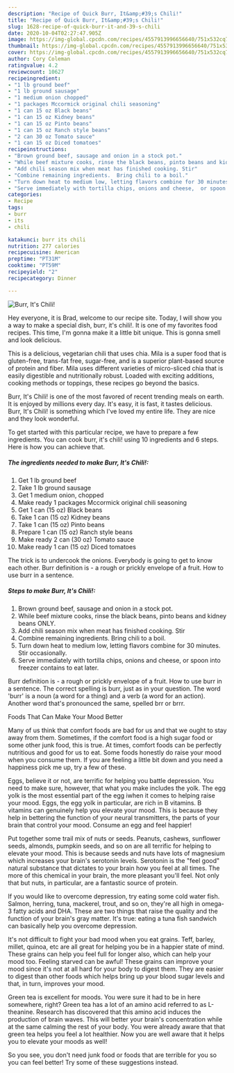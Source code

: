 ```yaml
---
description: "Recipe of Quick Burr, It&amp;#39;s Chili!"
title: "Recipe of Quick Burr, It&amp;#39;s Chili!"
slug: 1628-recipe-of-quick-burr-it-and-39-s-chili
date: 2020-10-04T02:27:47.905Z
image: https://img-global.cpcdn.com/recipes/4557913996656640/751x532cq70/burr-its-chili-recipe-main-photo.jpg
thumbnail: https://img-global.cpcdn.com/recipes/4557913996656640/751x532cq70/burr-its-chili-recipe-main-photo.jpg
cover: https://img-global.cpcdn.com/recipes/4557913996656640/751x532cq70/burr-its-chili-recipe-main-photo.jpg
author: Cory Coleman
ratingvalue: 4.2
reviewcount: 10627
recipeingredient:
- "1 lb ground beef"
- "1 lb ground sausage"
- "1 medium onion chopped"
- "1 packages Mccormick original chili seasoning"
- "1 can 15 oz Black beans"
- "1 can 15 oz Kidney beans"
- "1 can 15 oz Pinto beans"
- "1 can 15 oz Ranch style beans"
- "2 can 30 oz Tomato sauce"
- "1 can 15 oz Diced tomatoes"
recipeinstructions:
- "Brown ground beef, sausage and onion in a stock pot."
- "While beef mixture cooks, rinse the black beans, pinto beans and kidney beans ONLY."
- "Add chili season mix when meat has finished cooking. Stir"
- "Combine remaining ingredients.  Bring chili to a boil."
- "Turn down heat to medium low, letting flavors combine for 30 minutes.  Stir occasionally."
- "Serve immediately with tortilla chips, onions and cheese,  or spoon into freezer contains to eat later."
categories:
- Recipe
tags:
- burr
- its
- chili

katakunci: burr its chili 
nutrition: 277 calories
recipecuisine: American
preptime: "PT31M"
cooktime: "PT59M"
recipeyield: "2"
recipecategory: Dinner

---
```



![Burr, It&#39;s Chili!](https://img-global.cpcdn.com/recipes/4557913996656640/751x532cq70/burr-its-chili-recipe-main-photo.jpg)

Hey everyone, it is Brad, welcome to our recipe site. Today, I will show you a way to make a special dish, burr, it&#39;s chili!. It is one of my favorites food recipes. This time, I'm gonna make it a little bit unique. This is gonna smell and look delicious.

This is a delicious, vegetarian chili that uses chia. Mila is a super food that is gluten-free, trans-fat free, sugar-free, and is a superior plant-based source of protein and fiber. Mila uses different varieties of micro-sliced chia that is easily digestible and nutritionally robust. Loaded with exciting additions, cooking methods or toppings, these recipes go beyond the basics.

Burr, It&#39;s Chili! is one of the most favored of recent trending meals on earth. It is enjoyed by millions every day. It's easy, it is fast, it tastes delicious. Burr, It&#39;s Chili! is something which I've loved my entire life. They are nice and they look wonderful.


To get started with this particular recipe, we have to prepare a few ingredients. You can cook burr, it&#39;s chili! using 10 ingredients and 6 steps. Here is how you can achieve that.

<!--inarticleads1-->

##### The ingredients needed to make Burr, It&#39;s Chili!:

1. Get 1 lb ground beef
1. Take 1 lb ground sausage
1. Get 1 medium onion, chopped
1. Make ready 1 packages Mccormick original chili seasoning
1. Get 1 can (15 oz) Black beans
1. Take 1 can (15 oz) Kidney beans
1. Take 1 can (15 oz) Pinto beans
1. Prepare 1 can (15 oz) Ranch style beans
1. Make ready 2 can (30 oz) Tomato sauce
1. Make ready 1 can (15 oz) Diced tomatoes


The trick is to undercook the onions. Everybody is going to get to know each other. Burr definition is - a rough or prickly envelope of a fruit. How to use burr in a sentence. 

<!--inarticleads2-->

##### Steps to make Burr, It&#39;s Chili!:

1. Brown ground beef, sausage and onion in a stock pot.
1. While beef mixture cooks, rinse the black beans, pinto beans and kidney beans ONLY.
1. Add chili season mix when meat has finished cooking. Stir
1. Combine remaining ingredients.  Bring chili to a boil.
1. Turn down heat to medium low, letting flavors combine for 30 minutes.  Stir occasionally.
1. Serve immediately with tortilla chips, onions and cheese,  or spoon into freezer contains to eat later.


Burr definition is - a rough or prickly envelope of a fruit. How to use burr in a sentence. The correct spelling is burr, just as in your question. The word &#39;burr&#39; is a noun (a word for a thing) and a verb (a word for an action). Another word that&#39;s pronounced the same, spelled brr or brrr. 

Foods That Can Make Your Mood Better


Many of us think that comfort foods are bad for us and that we ought to stay away from them. Sometimes, if the comfort food is a high sugar food or some other junk food, this is true. At times, comfort foods can be perfectly nutritious and good for us to eat. Some foods honestly do raise your mood when you consume them. If you are feeling a little bit down and you need a happiness pick me up, try a few of these.

Eggs, believe it or not, are terrific for helping you battle depression. You need to make sure, however, that what you make includes the yolk. The egg yolk is the most essential part of the egg iwhen it comes to helping raise your mood. Eggs, the egg yolk in particular, are rich in B vitamins. B vitamins can genuinely help you elevate your mood. This is because they help in bettering the function of your neural transmitters, the parts of your brain that control your mood. Consume an egg and feel happier!

Put together some trail mix of nuts or seeds. Peanuts, cashews, sunflower seeds, almonds, pumpkin seeds, and so on are all terrific for helping to elevate your mood. This is because seeds and nuts have lots of magnesium which increases your brain's serotonin levels. Serotonin is the "feel good" natural substance that dictates to your brain how you feel at all times. The more of this chemical in your brain, the more pleasant you'll feel. Not only that but nuts, in particular, are a fantastic source of protein.

If you would like to overcome depression, try eating some cold water fish. Salmon, herring, tuna, mackerel, trout, and so on, they're all high in omega-3 fatty acids and DHA. These are two things that raise the quality and the function of your brain's gray matter. It's true: eating a tuna fish sandwich can basically help you overcome depression. 

It's not difficult to fight your bad mood when you eat grains. Teff, barley, millet, quinoa, etc are all great for helping you be in a happier state of mind. These grains can help you feel full for longer also, which can help your mood too. Feeling starved can be awful! These grains can improve your mood since it's not at all hard for your body to digest them. They are easier to digest than other foods which helps bring up your blood sugar levels and that, in turn, improves your mood.

Green tea is excellent for moods. You were sure it had to be in here somewhere, right? Green tea has a lot of an amino acid referred to as L-theanine. Research has discovered that this amino acid induces the production of brain waves. This will better your brain's concentration while at the same calming the rest of your body. You were already aware that that green tea helps you feel a lot healthier. Now you are well aware that it helps you to elevate your moods as well!

So you see, you don't need junk food or foods that are terrible for you so you can feel better! Try  some  of  these  suggestions  instead.

